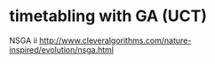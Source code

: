 # timetabling with GA (UCT)


NSGA ii
http://www.cleveralgorithms.com/nature-inspired/evolution/nsga.html
